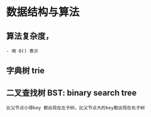 # 数据结构与算法

## 算法复杂度，
    - 用 O() 表示
    
## 字典树 trie
## 二叉查找树 BST: binary search tree
    比父节点小得key 都出现在左子树，比父节点大的key都出现在右子树

